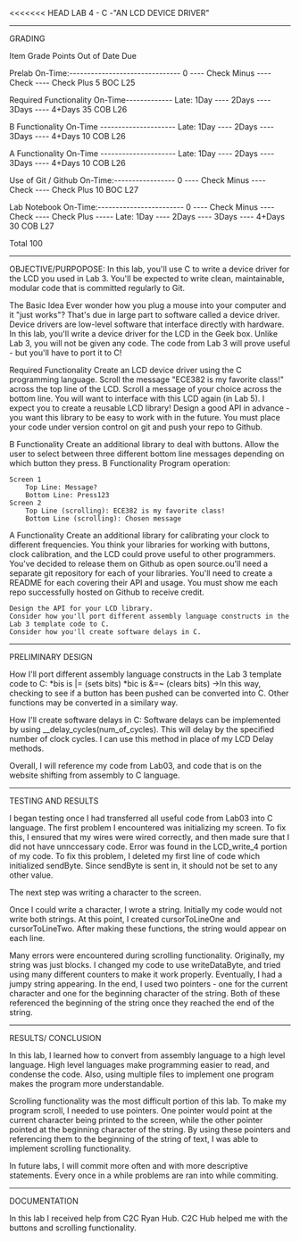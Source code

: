 <<<<<<< HEAD
LAB 4 - C -"AN LCD DEVICE DRIVER"
_________________________________________________________________________

GRADING

Item                                                                                         	Grade                              	         Points 	Out of 	Date 	Due

Prelab   On-Time:------------------------------- 0 ---- Check Minus ---- Check ---- Check Plus            	 	5 		              BOC L25

Required Functionality 	On-Time------------- Late: 1Day ---- 2Days ---- 3Days ---- 4+Days 		          35 		              COB L26

B Functionality 	On-Time --------------------- Late: 1Day ---- 2Days ---- 3Days ---- 4+Days           		10              		COB L26

A Functionality 	On-Time --------------------- Late: 1Day ---- 2Days ---- 3Days ---- 4+Days           		10               		COB L26

Use of Git / Github 	On-Time:----------------- 0 ---- Check Minus ---- Check ---- Check Plus          		10		              BOC L27

Lab Notebook 	On-Time:------------------------ 0 ---- Check Minus ---- Check ---- Check Plus -----
                                                                          Late: 1Day ---- 2Days ---- 3Days ---- 4+Days  	  	       30            		COB L27
                                                                          
Total                                                                                                                                                 			100 	
_________________________________________________________________________

OBJECTIVE/PURPOPOSE: In this lab, you'll use C to write a device driver for the LCD you used in Lab 3. You'll be expected to write clean, maintainable, modular code that is committed regularly to Git.

The Basic Idea
    Ever wonder how you plug a mouse into your computer and it "just works"? That's due in large part to software called a device driver. Device drivers are low-level software that interface directly with hardware. In this lab, you'll write a device driver for the LCD in the Geek box.
    Unlike Lab 3, you will not be given any code. The code from Lab 3 will prove useful - but you'll have to port it to C!

Required Functionality
    Create an LCD device driver using the C programming language.
    Scroll the message "ECE382 is my favorite class!" across the top line of the LCD. Scroll a message of your choice across the bottom line.
    You will want to interface with this LCD again (in Lab 5). I expect you to create a reusable LCD library! Design a good API in advance - you want this library to be easy to work with in the future.
    You must place your code under version control on git and push your repo to Github.

B Functionality
    Create an additional library to deal with buttons. Allow the user to select between three different bottom line messages depending on which button they press.
    B Functionality Program operation:

    Screen 1
        Top Line: Message?
        Bottom Line: Press123
    Screen 2
        Top Line (scrolling): ECE382 is my favorite class!
        Bottom Line (scrolling): Chosen message

A Functionality
    Create an additional library for calibrating your clock to different frequencies.
    You think your libraries for working with buttons, clock calibration, and the LCD could prove useful to other programmers. You've decided to release them on Github as open source.ou'll need a separate git repository for each of your libraries. You'll need to create a README for each covering their API and usage.
    You must show me each repo successfully hosted on Github to receive credit.
 
    Design the API for your LCD library.
    Consider how you'll port different assembly language constructs in the Lab 3 template code to C.
    Consider how you'll create software delays in C.
    
_________________________________________________________________________

PRELIMINARY DESIGN

How I'll port different assembly language constructs in the Lab 3 template code to C:
*bis is |= (sets bits)
*bic is &=~ (clears bits)
->In this way, checking to see if a button has been pushed can be converted into C. Other functions may be converted in a similary way.

How I'll create software delays in C: Software delays can be implemented by using __delay_cycles(num_of_cycles). This will delay by the specified number of clock cycles.
I can use this method in place of my LCD Delay methods.

Overall, I will reference my code from Lab03, and code that is on the website shifting from assembly to 
C language.

_________________________________________________________________________

TESTING AND RESULTS

I began testing once I had transferred all useful code from Lab03 into C language. 
The first problem I encountered was initializing my screen. To fix this, I ensured that my 
wires were wired correctly, and then made sure that I did not have unnccessary code.
Error was found in the LCD_write_4 portion of my code. To fix this problem, I deleted my first 
line of code which initialized sendByte. Since sendByte is sent in, it should not be set to any
other value.

The next step was writing a character to the screen. 

Once I could write a character, I wrote a string. Initially my code would not write both strings. 
At this point, I created cursorToLineOne and cursorToLineTwo. After making these functions, the 
string would appear on each line.

Many errors were encountered during scrolling functionality. 
Originally, my string was just blocks. I changed my code to use writeDataByte, and tried using many
different counters to make it work properly. Eventually, I had a jumpy string appearing. 
In the end, I used two pointers - one for the current character and one for the beginning character of
the string. Both of these referenced the beginning of the string once they reached the end of the string.

_________________________________________________________________________

RESULTS/ CONCLUSION

In this lab, I learned how to convert from assembly language to a high level language. High
level languages make programming easier to read, and condense the code. Also, using multiple
files to implement one program makes the program more understandable. 

Scrolling functionality was the most difficult portion of this lab. To make my program scroll, 
I needed to use pointers. One pointer would point at the current character being printed to the screen,
while the other pointer pointed at the beginning character of the string. By using these pointers and 
referencing them to the beginning of the string of text, I was able to implement scrolling functionality.

In future labs, I will commit more often and with more descriptive statements. Every once in a while
problems are ran into while commiting. 

_________________________________________________________________________

DOCUMENTATION

In this lab I received help from C2C Ryan Hub. C2C Hub helped me with the buttons and scrolling
functionality.
